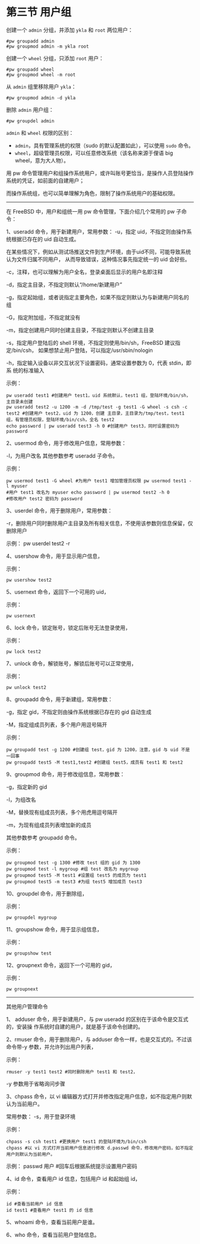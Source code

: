 # 第三节 用户组



创建一个 `admin` 分组，并添加 `ykla` 和 `root` 两位用户：

```
#pw groupadd admin
#pw groupmod admin -m ykla root
```

创建一个 `wheel` 分组，只添加 `root` 用户：

```
#pw groupadd wheel
#pw groupmod wheel -m root
```

从 `admin` 组里移除用户 `ykla`：

```
#pw groupmod admin -d ykla
```

删除 `admin` 用户组：

```
#pw groupdel admin
```

`admin` 和 `wheel` 权限的区别：

* `admin`，具有管理系统的权限（sudo 的默认配置如此），可以使用 `sudo` 命令。
* `wheel`，超级管理员权限，可以任意修改系统（该名称来源于俚语 big wheel，意为大人物）。

用 pw 命令管理用户和组操作系统用户，或许叫账号更恰当，是操作人员登陆操作系统的凭证，如前面的自建用户；

而操作系统组，也可以简单理解为角色，限制了操作系统用户的基础权限。

----------------------------------------------------------------------------------------

在 FreeBSD 中，用户和组统一用 pw 命令管理，下面介绍几个常用的 pw 子命令： 

1、useradd 命令，用于新建用户，常用参数： -u，指定 uid，不指定则由操作系统根据已存在的 uid 自动生成。

在某些情况下，例如从测试场推送文件到生产环境，由于uid不同，可能导致系统认为文件归属不同用户， 从而导致错误，这种情况事先指定统一的 uid 会好些。

-c，注释，也可以理解为用户全名，登录桌面后显示的用户名即注释 

-d，指定主目录，不指定则默认“/home/新建用户” 

-g，指定起始组，或者说指定主要角色，如果不指定则默认为与新建用户同名的组

-G，指定附加组，不指定就没有 

-m，指定创建用户同时创建主目录，不指定则默认不创建主目录 

-s，指定用户登陆后的 shell 环境，不指定则使用/bin/sh，FreeBSD 建议指定/bin/csh， 如果想禁止用户登陆，可以指定/usr/sbin/nologin 

-h，指定输入设备以非交互状况下设置密码，通常设置参数为 0，代表 stdin，即系 统的标准输入 

示例：
```
pw useradd test1 #创建用户 test1，uid 系统默认，test1 组，登陆环境/bin/sh，主目录未创建
pw useradd test2 -u 1200 -m -d /tmp/test -g test1 -G wheel -s csh -c test2 #创建用户 test2，uid 为 1200，创建 主目录，主目录为/tmp/test，test1 组，有管理员权限，登陆环境/bin/csh，全名 test2 
echo password | pw useradd test3 -h 0 #创建用户 test3，同时设置密码为 password 
```

2、usermod 命令，用于修改用户信息，常用参数： 

-l，为用户改名 其他参数参考 useradd 子命令。

示例： 

```
pw usermod test1 -G wheel #为用户 test1 增加管理员权限 pw usermod test1 -l myuser
#用户 test1 改名为 myuser echo password | pw usermod test2 -h 0 
#修改用户 test2 密码为 password 
```

3、userdel 命令，用于删除用户，常用参数： 

-r，删除用户同时删除用户主目录及所有相关信息，不使用该参数则信息保留，仅删除用户 

示例： 
pw userdel test2 -r 

4、usershow 命令，用于显示用户信息，

示例：

```
pw usershow test2 
```

5、usernext 命令，返回下一个可用的 uid，

示例： 

```
pw usernext 
```

6、lock 命令，锁定账号，锁定后账号无法登录使用，

示例： 

```
pw lock test2 
```

7、unlock 命令，解锁账号，解锁后账号可以正常使用，

示例： 

```
pw unlock test2 
```

8、groupadd 命令，用于新建组，常用参数： 

-g，指定 gid，不指定则由操作系统根据已存在的 gid 自动生成

-M，指定组成员列表，多个用户用逗号隔开 

示例： 

```
pw groupadd test -g 1200 #创建组 test，gid 为 1200，注意，gid 与 uid 不是一回事 
pw groupadd test5 -M test1,test2 #创建组 test5，成员有 test1 和 test2 
```

9、groupmod 命令，用于修改组信息，常用参数： 

-g，指定新的 gid 

-l，为组改名 

-M，替换现有组成员列表，多个用虎用逗号隔开

-m，为现有组成员列表增加新的成员 

其他参数参考 groupadd 命令。

示例： 
```
pw groupmod test -g 1300 #修改 test 组的 gid 为 1300 
pw groupmod test -l mygroup #组 test 改名为 mygroup 
pw groupmod test5 -M test1 #设置组 test5 的成员为 test1 
pw groupmod test5 -m test3 #为组 test5 增加成员 test3 
```

10、groupdel 命令，用于删除组，

示例： 
```
pw groupdel mygroup 
```
11、groupshow 命令，用于显示组信息，

示例： 
```
pw groupshow test 
```
12、groupnext 命令，返回下一个可用的 gid，

示例：
```
pw groupnext 
```
-----------------------------------------------

其他用户管理命令 

1、 adduser 命令，用于新建用户，与 pw useradd 的区别在于该命令是交互式的，安装操 作系统时自建的用户，就是基于该命令创建的。

2、rmuser 命令，用于删除用户，与 adduser 命令一样，也是交互式的。不过该命令带-y 参数，并允许列出用户列表，

示例： 
```
rmuser -y test1 test2 #同时删除用户 test1 和 test2，
```
-y 参数用于省略询问步骤 

3、chpass 命令，以 vi 编辑器方式打开并修改指定用户信息，如不指定用户则默认为当前用户。

常用参数： -s，用于登录环境 

示例： 
```
chpass -s csh test1 #更换用户 test1 的登陆环境为/bin/csh 
chpass #以 vi 方式打开当前用户信息进行修改 d.passwd 命令，修改用户密码，如不指定用户则默认为当前用户。
```

示例： passwd 用户 #回车后根据系统提示设置用户密码 

4、id 命令，查看用户 id 信息，包括用户 id 和起始组 id，

示例： 

```
id #查看当前用户 id 信息 
id test1 #查看用户 test1 的 id 信息 
```
5、whoami 命令，查看当前用户是谁。 

6、who 命令，查看当前用户登陆信息。

